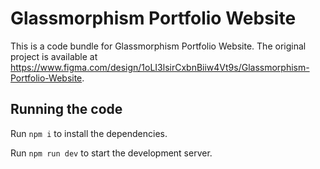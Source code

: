 
  # Glassmorphism Portfolio Website

  This is a code bundle for Glassmorphism Portfolio Website. The original project is available at https://www.figma.com/design/1oLI3lsirCxbnBiiw4Vt9s/Glassmorphism-Portfolio-Website.

  ## Running the code

  Run `npm i` to install the dependencies.

  Run `npm run dev` to start the development server.
  